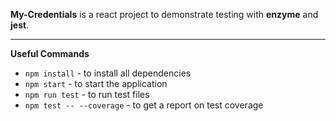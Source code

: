 **My-Credentials** is a react project to demonstrate testing with **enzyme** and **jest**.

---
**Useful Commands**
 - `npm install`  - to install all dependencies
 - `npm start`  - to start the application
 - `npm run test` - to run test files
 - `npm test -- --coverage` - to get a report on test coverage
